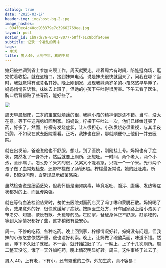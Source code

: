 ```yaml
---
catalog: true
date: '2025-03-17'
header-img: img/post-bg-2.jpg
image_hashes:
- 094f0ec4c40cd903379e7c39662769ee.jpg
layout: post
notion_id: 1b97d276-8542-8077-b8ff-e1c8bdfa46ee
subtitle: 记录一个凌乱的周末
tags:
- 生活
title: 男人40，人到中年，真的不易
---
```


媳妇被抽调到省上参加专项工作，周天就要走。趁着周六有时间，陪娃逛商场，逛完忙着收拾。就在这档口，接到妹妹电话，说是妹夫很快就回来了，问我在哪？当时，我就觉得有点莫名其妙。晚上刚到家，发现我妹两岁多的小孩悠悠早早睡了。妈妈悄悄告诉我，妹妹去上班了，但她的小孩下午吐得很厉害。下午去看了医生，胸口后背都贴了些膏药，能好些了。


![](https://ajiao.eu.org/img/in-post/094f0ec4c40cd903379e7c39662769ee.jpg)


周天早晨起床，三岁的宝宝就烦躁的很，我妹小孩的精神倒是还不错。当时，没太在意。等下午送完媳妇回到家。妈妈说，柠檬下午吐过一次，他们已经给娃买了药，好多了。然而，柠檬有发烧症状，让人很担心。小孩发烧必须重视，与其半夜折腾，不如现在就去医院看看。正巧，我妹也在家，那就顺便带上他们一并去医院。





就在出发前，爸爸说他也不舒服，想吐。到了医院，刚刚挂上号。妈妈也有了症状，突然发了一身冷汗，然后就要上厕所，还想吐。一时间，两个老人，两个小孩，全部病了。怎么办？头大的很，又累又不能着急，只能一个一个来。先带两个孩子做了血常规检查，还带柠檬做了肠管B超。柠檬最近常说，她的肚肚疼。所幸，B超没问题，血常规显示细菌感染。





虽然检查说是细菌感染，但我怀疑是诺如病毒，毕竟呕吐、腹泻、腹痛、发热等症状都对的上，而且传染强。





就在等待血液检验结果时，匆忙去医院对面药店买了吗丁啉和蒙脱石散。妈妈喝了药，效果意外的好，很快就缓解了症状。按照医生处方，开车回家路上给小孩买了布洛芬、翅翘、蒙脱石散、头孢等药品。赶回家，爸爸身体正不舒服。赶紧吃药，等到大家情况都好了些，这才稍微有些安心。





周一，不停的吃药，各种吃药。晚上回到家，柠檬情况好转，妈妈没有问题，但我妹的小孩悠悠依然严重，爸也没好利索。晚上，让妈做了碗酸菜面，味道不错。然而，睡下不久肚子就胀。不一会，就开始拉肚子了。一晚上，上了十几次厕所。周二整天没吃，饿了一天外加吃药，晚上情况明显好转。周三，这件事终于过去了。





男人 40，上有老，下有小，还有繁重的工作，外加生病，真不容易！